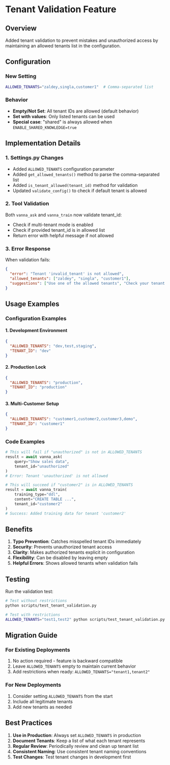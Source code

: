 # Tenant Validation Feature

## Overview
Added tenant validation to prevent mistakes and unauthorized access by maintaining an allowed tenants list in the configuration.

## Configuration

### New Setting
```bash
ALLOWED_TENANTS="zaldey,singla,customer1"  # Comma-separated list
```

### Behavior
- **Empty/Not Set**: All tenant IDs are allowed (default behavior)
- **Set with values**: Only listed tenants can be used
- **Special case**: "shared" is always allowed when `ENABLE_SHARED_KNOWLEDGE=true`

## Implementation Details

### 1. Settings.py Changes
- Added `ALLOWED_TENANTS` configuration parameter
- Added `get_allowed_tenants()` method to parse the comma-separated list
- Added `is_tenant_allowed(tenant_id)` method for validation
- Updated `validate_config()` to check if default tenant is allowed

### 2. Tool Validation
Both `vanna_ask` and `vanna_train` now validate tenant_id:
- Check if multi-tenant mode is enabled
- Check if provided tenant_id is in allowed list
- Return error with helpful message if not allowed

### 3. Error Response
When validation fails:
```json
{
  "error": "Tenant 'invalid_tenant' is not allowed",
  "allowed_tenants": ["zaldey", "singla", "customer1"],
  "suggestions": ["Use one of the allowed tenants", "Check your tenant configuration"]
}
```

## Usage Examples

### Configuration Examples

#### 1. Development Environment
```json
{
  "ALLOWED_TENANTS": "dev,test,staging",
  "TENANT_ID": "dev"
}
```

#### 2. Production Lock
```json
{
  "ALLOWED_TENANTS": "production",
  "TENANT_ID": "production"
}
```

#### 3. Multi-Customer Setup
```json
{
  "ALLOWED_TENANTS": "customer1,customer2,customer3,demo",
  "TENANT_ID": "customer1"
}
```

### Code Examples

```python
# This will fail if "unauthorized" is not in ALLOWED_TENANTS
result = await vanna_ask(
    query="Show sales data",
    tenant_id="unauthorized"
)
# Error: Tenant 'unauthorized' is not allowed

# This will succeed if "customer2" is in ALLOWED_TENANTS
result = await vanna_train(
    training_type="ddl",
    content="CREATE TABLE ...",
    tenant_id="customer2"
)
# Success: Added training data for tenant 'customer2'
```

## Benefits

1. **Typo Prevention**: Catches misspelled tenant IDs immediately
2. **Security**: Prevents unauthorized tenant access
3. **Clarity**: Makes authorized tenants explicit in configuration
4. **Flexibility**: Can be disabled by leaving empty
5. **Helpful Errors**: Shows allowed tenants when validation fails

## Testing

Run the validation test:
```bash
# Test without restrictions
python scripts/test_tenant_validation.py

# Test with restrictions
ALLOWED_TENANTS="test1,test2" python scripts/test_tenant_validation.py
```

## Migration Guide

### For Existing Deployments
1. No action required - feature is backward compatible
2. Leave `ALLOWED_TENANTS` empty to maintain current behavior
3. Add restrictions when ready: `ALLOWED_TENANTS="tenant1,tenant2"`

### For New Deployments
1. Consider setting `ALLOWED_TENANTS` from the start
2. Include all legitimate tenants
3. Add new tenants as needed

## Best Practices

1. **Use in Production**: Always set `ALLOWED_TENANTS` in production
2. **Document Tenants**: Keep a list of what each tenant represents
3. **Regular Review**: Periodically review and clean up tenant list
4. **Consistent Naming**: Use consistent tenant naming conventions
5. **Test Changes**: Test tenant changes in development first